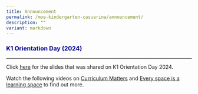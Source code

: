 ```yaml
---
title: Announcement
permalink: /moe-kindergarten-casuarina/announcement/
description: ""
variant: markdown
---
```

<h3 style="color:DarkBlue;">K1 Orientation Day (2024)</h3>

---
Click [here](https://drive.google.com/file/d/1ab3PxMHDCsUv-1lq1t3ZX6nqfzLyKbwo/view?usp=sharing) for the slides that was shared on K1 Orientation Day 2024.

Watch the following videos on [Curriculum Matters](https://drive.google.com/file/d/1rEDTbFz1RZyUREl3yAAlzy_sCTxpcuZ4/view?usp=sharing) 
and [Every space is a learning space](https://drive.google.com/file/d/1TXw7E4qKt2nFBegIbgQVnCGH6nnuxouR/view?usp=sharing) to find out more.